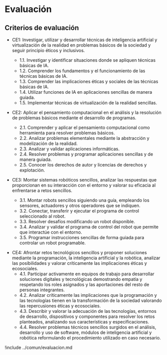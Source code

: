 # Evaluación

## Criterios de evaluación

* CE1: Investigar, utilizar y desarrollar técnicas de inteligencia artificial y virtualización de la realidad en problemas básicos de la sociedad y seguir principio éticos y inclusivos.
  * 1.1. Investigar y identificar situaciones donde se apliquen técnicas básicas de IA.
  * 1.2. Comprender los fundamentos y el funcionamiento de las técnicas básicas de IA.
  * 1.3. Comprender las implicaciones éticas y sociales de las técnicas básicas de IA.
  * 1.4. Utilizar funciones de IA en aplicaciones sencillas de manera guiada.
  * 1.5. Implementar técnicas de virtualización de la realidad sencillas.

* CE2: Aplicar el pensamiento computacional en el análisis y la resolución de problemas básicos mediante el desarrollo de programas.
  * 2.1. Comprender y aplicar el pensamiento computacional como herramienta para resolver problemas básicos.
  * 2.2. Analizar problemas elementales mediante la abstracción y modelización de la realidad.
  * 2.3. Analizar y validar aplicaciones informáticas.
  * 2.4. Resolver problemas y programar aplicaciones sencillas y de manera guiada.
  * 2.5. Conocer los derechos de autor y licencias de derechos y explotación.

* CE3: Montar sistemas robóticos sencillos, analizar las respuestas que proporcionan en su interacción con el entorno y valorar su eficacia al enfrentarse a retos sencillos.
  * 3.1. Montar robots sencillos siguiendo una guía, empleando los sensores, actuadores y otros operadores que se indiquen.
  * 3.2. Conectar, transferir y ejecutar el programa de control seleccionado al robot.
  * 3.3. Resolver desafíos modificando un robot disponible.
  * 3.4. Analizar y validar el programa de control del robot que permite que interactúe con el entorno.
  * 3.5. Programar instrucciones sencillas de forma guiada para controlar un robot programable.

- CE4: Afrontar retos tecnológicos sencillos y proponer soluciones mediante la programación, la inteligencia artificial y la robótica, analizar las posibilidades y valorar críticamente las implicaciones éticas y ecosociales.
  * 4.1. Participar activamente en equipos de trabajo para desarrollar soluciones digitales y tecnológicas demostrando empatía y respetando los roles asignados y las aportaciones del resto de personas integrantes.
  * 4.2. Analizar críticamente las implicaciones que la programación y las tecnologías tienen en la transformación de la sociedad valorando las repercusiones éticas y ecosociales.
  * 4.3. Describir y valorar la adecuación de las tecnologías, entornos de desarrollo, dispositivos y componentes para resolver los retos planteados, analizando sus características y especificaciones. 
  * 4.4. Resolver problemas técnicos sencillos surgidos en el análisis, desarrollo y uso de software, módulos de inteligencia artificial y robótica reformulando el procedimiento utilizado en caso necesario. 

!include ../comun/evaluacion.md
